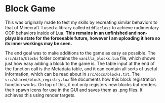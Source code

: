 # Block Game
This was originally made to test my skills by recreating similar behaviors to that of Minecraft.
I used a library called `middleclass` to achieve rudimentary OOP behaviors inside of Lua.
__This remains in an unfinished and non-playable state for the forseeable future, however I am uploading it here so its inner workings may be seen.__

The end goal was to make additions to the game as easy as possible. The `src/data/blocks` folder contains the `vanilla_blocks.lua` file, which shows just how easy adding a block to the game is.
The table input at the end of the function call is the Metadata table, and it can contain all sorts of useful information, which can be read about in `src/docs/blocks.txt`.
The `src/shared/block_registry.lua` file documents how this block registration function works.
On top of this, it not only registers new blocks but renders their spawn icons for use in the GUI and saves them as .png files.
It achieves this using render targets.
